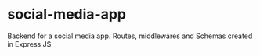 # social-media-app

Backend for a social media app. Routes, middlewares and Schemas created in Express JS 
